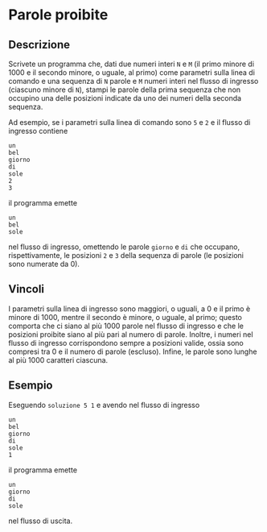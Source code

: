 Parole proibite
===============

Descrizione
-----------

Scrivete un programma che, dati due numeri interi `N` e `M` (il primo minore di
1000 e il secondo minore, o uguale, al primo) come parametri sulla linea di
comando e una sequenza di `N` parole e `M` numeri interi nel flusso di ingresso
(ciascuno minore di `N`), stampi le parole della prima sequenza che non occupino
una delle posizioni indicate da uno dei numeri della seconda sequenza.

Ad esempio, se i parametri sulla linea di comando sono `5` e `2` e il flusso di
ingresso contiene

    un
    bel
    giorno
    di
    sole
    2
    3

il programma emette

    un
    bel
    sole

nel flusso di ingresso, omettendo le parole `giorno` e `di` che occupano,
rispettivamente, le posizioni `2` e `3` della sequenza di parole (le posizioni
sono numerate da 0).

Vincoli
-------

I parametri sulla linea di ingresso sono maggiori, o uguali, a 0 e il primo è
minore di 1000, mentre il secondo è minore, o uguale, al primo; questo comporta
che ci siano al più 1000 parole nel flusso di ingresso e che le posizioni
proibite siano al più pari al numero di parole. Inoltre, i numeri nel flusso di
ingresso corrispondono sempre a posizioni valide, ossia sono compresi tra 0 e il
numero di parole (escluso). Infine, le parole sono lunghe al più 1000 caratteri
ciascuna.


Esempio
-------

Eseguendo `soluzione 5 1` e avendo nel flusso di ingresso

    un
    bel
    giorno
    di
    sole
    1

il programma emette

    un
    giorno
    di
    sole

nel flusso di uscita.
